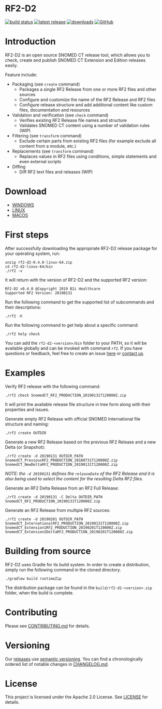 # RF2-D2  

[![build status](https://img.shields.io/travis/b2ihealthcare/rf2-d2/master.svg?style=flat-square)](https://travis-ci.org/b2ihealthcare/rf2-d2)
[![latest release](https://img.shields.io/github/tag/b2ihealthcare/rf2-d2.svg?style=flat-square)](https://github.com/b2ihealthcare/rf2-d2/releases/tag/v0.4.0)
[![downloads](https://img.shields.io/github/downloads/b2ihealthcare/rf2-d2/total.svg?style=flat-square)](https://github.com/b2ihealthcare/rf2-d2/releases/)
[![GitHub](https://img.shields.io/github/license/b2ihealthcare/rf2-d2.svg?style=flat-square)](https://github.com/b2ihealthcare/rf2-d2/blob/master/LICENSE)

# Introduction

RF2-D2 is an open source SNOMED CT release tool, which allows you to check, create and publish SNOMED CT Extension and Edition releases easily.

Feature include:
* Packaging (see `create` command)
    * Packages a single RF2 Release from one or more RF2 files and other sources 
    * Configure and customize the name of the RF2 Release and RF2 files
    * Configure release structure and add additional content like custom files, documentation and resources
* Validation and verification (see `check` command)
	* Verifies existing RF2 Release file names and structure
    * Validates SNOMED CT content using a number of validation rules (WIP)
* Filtering (see `transform` command)
    * Exclude certain parts from existing RF2 files (for example exclude all content from a module, etc.)
* Replacements (see `transform` command)
    * Replaces values in RF2 files using conditions, simple statements and even external scripts
* Diffing
    * Diff RF2 text files and releases (WIP)

# Download

* [WINDOWS](https://github.com/b2ihealthcare/rf2-d2/releases/download/v0.4.0/rf2-d2-0.4.0-win-x64.zip)
* [LINUX](https://github.com/b2ihealthcare/rf2-d2/releases/download/v0.4.0/rf2-d2-0.4.0-linux-x64.zip)
* [MACOS](https://github.com/b2ihealthcare/rf2-d2/releases/download/v0.4.0/rf2-d2-0.4.0-osx-x64.zip)

# First steps

After successfully downloading the appropriate RF2-D2 release package for your operating system, run:

    unzip rf2-d2-0.4.0-linux-64.zip
    cd rf2-d2-linux-64/bin
    ./rf2 -v

It will return with the version of RF2-D2 and the supported RF2 version:

    RF2-D2 v0.4.0 @Copyright 2019 B2i Healthcare
    Supported RF2 Version: 20190131

Run the following command to get the supported list of subcommands and their descriptions:

    ./rf2 -h

Run the following command to get help about a specific command:

    ./rf2 help check

You can add the `rf2-d2-<version>/bin` folder to your PATH, so it will be available globally and can be invoked with command `rf2`. 
If you have questions or feedback, feel free to create an issue [here](https://github.com/b2ihealthcare/rf2-d2/issues/new) or [contact us](mailto:info@b2i.sg).

# Examples

Verify RF2 release with the following command:

    ./rf2 check SnomedCT_RF2_PRODUCTION_20190131T120000Z.zip
    
It will print the available release file structure in tree form along with their properties and issues.  

Generate empty RF2 Release with official SNOMED International file structure and naming:

    ./rf2 create OUTDIR

Generate a new RF2 Release based on the previous RF2 Release and a new Delta (or Snapshot):

    ./rf2 create -d 20190131 OUTDIR_PATH SnomedCT_PreviousRF2_PRODUCTION_20180731T120000Z.zip SnomedCT_NewDeltaRF2_PRODUCTION_20190131T120000Z.zip

_NOTE: the `-d 20190131` defines the `releaseDate` of the RF2 Release and it is also being used to select the content for the resulting Delta RF2 files._

Generate an RF2 Delta Release from an RF2 Full Release:

    ./rf2 create -d 20190131 -C Delta OUTDIR_PATH SnomedCT_RF2_PRODUCTION_20190131T120000Z.zip
    
Generate an RF2 Release from multiple RF2 sources:

    ./rf2 create -d 20190201 OUTDIR_PATH SnomedCT_InternationalRF2_PRODUCTION_20190131T120000Z.zip SnomedCT_Extension1RF2_PRODUCTION_20190201T120000Z.zip SnomedCT_Extension2DeltaRF2_PRODUCTION_20190201T120000Z.zip
    
# Building from source

RF2-D2 uses Gradle for its build system. In order to create a distribution, simply run the following command in the cloned directory. 

    ./gradlew build runtimeZip

The distribution package can be found in the `build/rf2-d2-<version>.zip` folder, when the build is complete.

# Contributing

Please see [CONTRIBUTING.md](CONTRIBUTING.md) for details.

# Versioning

Our [releases](https://github.com/b2ihealthcare/rf2-d2/releases) use [semantic versioning](http://semver.org). You can find a chronologically ordered list of notable changes in [CHANGELOG.md](CHANGELOG.md).

# License

This project is licensed under the Apache 2.0 License. See [LICENSE](LICENSE) for details.